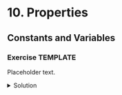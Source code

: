 
# 10. Properties

## Constants and Variables

### Exercise TEMPLATE

Placeholder text.

<details>
<summary>Solution</summary>
```Swift

```
</details>
